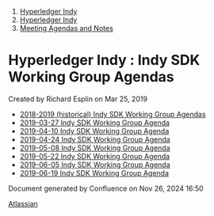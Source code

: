 1. [Hyperledger Indy](index.html)
2. [Hyperledger Indy](Hyperledger-Indy_19464194.html)
3. [Meeting Agendas and Notes](Meeting-Agendas-and-Notes_19464715.html)

# Hyperledger Indy : Indy SDK Working Group Agendas

Created by Richard Esplin on Mar 25, 2019

- [2018-2019 (historical) Indy SDK Working Group Agendas](19464265.html)
- [2019-03-27 Indy SDK Working Group Agenda](2019-03-27-Indy-SDK-Working-Group-Agenda_19464259.html)
- [2019-04-10 Indy SDK Working Group Agenda](2019-04-10-Indy-SDK-Working-Group-Agenda_19464261.html)
- [2019-04-24 Indy SDK Working Group Agenda](2019-04-24-Indy-SDK-Working-Group-Agenda_19464267.html)
- [2019-05-08 Indy SDK Working Group Agenda](2019-05-08-Indy-SDK-Working-Group-Agenda_19464263.html)
- [2019-05-22 Indy SDK Working Group Agenda](2019-05-22-Indy-SDK-Working-Group-Agenda_19464277.html)
- [2019-06-05 Indy SDK Working Group Agenda](2019-06-05-Indy-SDK-Working-Group-Agenda_19464279.html)
- [2019-06-19 Indy SDK Working Group Agenda](2019-06-19-Indy-SDK-Working-Group-Agenda_19464283.html)

Document generated by Confluence on Nov 26, 2024 16:50

[Atlassian](http://www.atlassian.com/)
